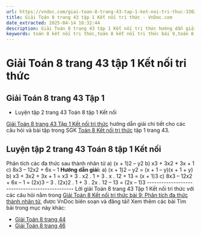 ```yaml
---
url: https://vndoc.com/giai-toan-8-trang-43-tap-1-ket-noi-tri-thuc-330240
title: Giải Toán 8 trang 43 tập 1 Kết nối tri thức - VnDoc.com
date_extracted: 2025-04-14 16:32:44
description: Giải Toán 8 trang 43 tập 1 Kết nối tri thức hướng dẫn giải chi tiết các câu hỏi và bài tập trong SGK Toán 8 Kết nối tri thức tập 1.
keywords: toán 8 kết nối tri thức,toán 8 kết nối tri thức bài 9,toán 8 kết nối tri thức bài Phân tích đa thức thành nhân tử,toán lớp 8 kết nối tri thức,giải toán 8 kết nối tri thức,giải sgk toán 8 kết nối tri thức,sách giáo khoa toán 8 kết nối tri thức,toán 8 Phân tích đa thức thành nhân tử,toán 8 bài 9,toán lớp 8 bài 9,bài 9 toán 8,toán 8 trang 43,giải toán 8 trang 43,giải toán lớp 8 trang 43,toán lớp 8 trang 43,luyện tập 2 sgk toán 8 tập 1
---
```


# Giải Toán 8 trang 43 tập 1 Kết nối tri thức
## **Giải Toán 8 trang 43 Tập 1**
  * Luyện tập 2 trang 43 Toán 8 tập 1 Kết nối

[Giải Toán 8 trang 43 Tập 1 Kết nối tri thức](<https://vndoc.com/giai-toan-8-trang-43-tap-1-ket-noi-tri-thuc-330240>) hướng dẫn giải chi tiết cho các câu hỏi và bài tập trong SGK [Toán 8 Kết nối tri thức](<https://vndoc.com/toan-8-ket-noi-tri-thuc>) tập 1 trang 43.
## Luyện tập 2 trang 43 Toán 8 tập 1 Kết nối
Phân tích các đa thức sau thành nhân tử
a\) \(x + 1\)2 – y2
b\) x3 \+ 3x2 \+ 3x + 1
c\) 8x3 – 12x2 \+ 6x – 1
**Hướng dẫn giải:**
a\) \(x + 1\)2 – y2
= \(x + 1 – y\)\(x + 1 + y\)
b\) x3 \+ 3x2 \+ 3x + 1
= x3 \+ 3 . x2 . 1 + 3 . x . 12 \+ 13
= \(x + 1\)3
c\) 8x3 – 12x2 \+ 6x – 1
= \(2x\)3 – 3 . \(2x\)2 . 1 + 3 . 2x . 12 – 13
= \(2x – 1\)3
\-----------------------------------------------
Lời giải Toán 8 trang 43 Tập 1 Kết nối tri thức với các câu hỏi nằm trong [Giải Toán 8 Kết nối tri thức bài 9: Phân tích đa thức thành nhân tử](<https://vndoc.com/toan-8-ket-noi-tri-thuc-bai-9-294928>), được VnDoc biên soạn và đăng tải\!
Xem thêm các bài Tìm bài trong mục này khác:
  * [Giải Toán 8 trang 44 ](</giai-toan-8-trang-44-tap-1-ket-noi-tri-thuc-330243>)
  * [Giải Toán 8 trang 46 ](</giai-toan-8-trang-46-tap-1-ket-noi-tri-thuc-330245>)

